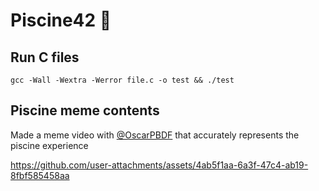 # Piscine42 🍍

## Run C files 

```
gcc -Wall -Wextra -Werror file.c -o test && ./test
```

## Piscine meme contents

Made a meme video with [@OscarPBDF](https://github.com/OscarPBDF) that accurately represents the piscine experience

https://github.com/user-attachments/assets/4ab5f1aa-6a3f-47c4-ab19-8fbf585458aa
